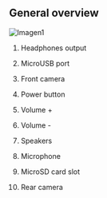 ## General overview

![Imagen1](http://static.energysistem.com/images/manuals/42799/5a12aee791f05.jpg)

1. Headphones output

2. MicroUSB port

3. Front camera

4. Power button

5. Volume + 

6. Volume - 

7. Speakers

8. Microphone

9. MicroSD card slot

10. Rear camera
